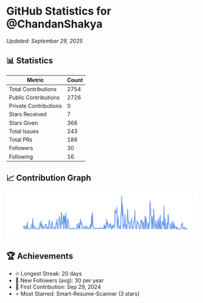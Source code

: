 # GitHub Statistics for @ChandanShakya
*Updated: September 29, 2025*

## 📊 Statistics
| Metric | Count |
|--------|--------|
| Total Contributions | 2754 |
| Public Contributions | 2726 |
| Private Contributions | 0 |
| Stars Received | 7 |
| Stars Given | 366 |
| Total Issues | 243 |
| Total PRs | 186 |
| Followers | 30 |
| Following | 16 |

## 📈 Contribution Graph

![Contribution Graph](./contribution_graph.png)

## 🏆 Achievements

- 🔥 Longest Streak: 20 days
- 👥 New Followers (avg): 30 per year
- 📅 First Contribution: Sep 29, 2024
- ⭐ Most Starred: Smart-Resume-Scanner (3 stars)
